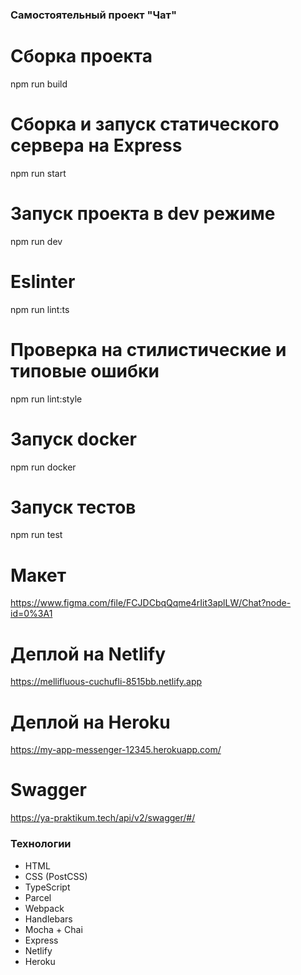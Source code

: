 ### Самостоятельный проект "Чат"

# Сборка проекта
npm run build
# Сборка и запуск статического сервера на Express
npm run start

# Запуск проекта в dev режиме
npm run dev

# Eslinter
npm run lint:ts

# Проверка на стилистические и типовые ошибки
npm run lint:style

# Запуск docker
npm run docker

# Запуск тестов
npm run test


# Макет 
https://www.figma.com/file/FCJDCbqQqme4rIit3aplLW/Chat?node-id=0%3A1

# Деплой на Netlify
https://mellifluous-cuchufli-8515bb.netlify.app

# Деплой на Heroku
https://my-app-messenger-12345.herokuapp.com/

# Swagger
https://ya-praktikum.tech/api/v2/swagger/#/

### Технологии

- HTML
- CSS (PostCSS)
- TypeScript
- Parcel
- Webpack
- Handlebars
- Mocha + Chai
- Express
- Netlify
- Heroku
